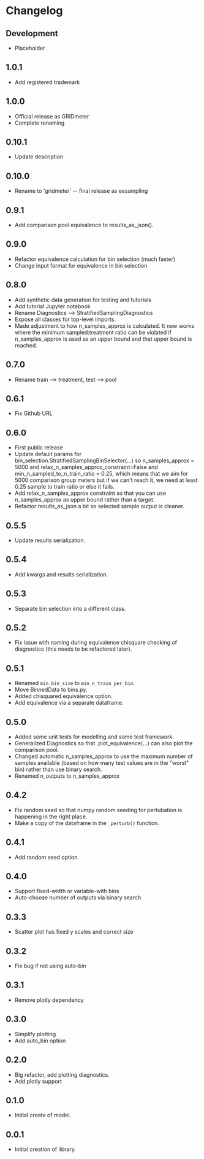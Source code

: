 Changelog
=========

Development
-----------

* Placeholder

1.0.1
-----


* Add registered trademark

1.0.0
-----

* Official release as GRIDmeter
* Complete renaming


0.10.1
------


* Update description

0.10.0
------


* Rename to 'gridmeter' -- final release as eesampling

0.9.1
-----


* Add comparison pool equivalence to results_as_json().

0.9.0
-----

* Refactor equivalence calculation for bin selection (much faster)
* Change input format for equivalence in bin selection

0.8.0
-----

* Add synthetic data generation for testing and tutorials
* Add tutorial Jupyter notebook
* Rename Diagnostics --> StratifiedSamplingDiagnostics
* Expose all classes for top-level imports.
* Made adjustment to how n_samples_approx is calculated. It now works where the minimum sampled:treatment ratio can be violated if n_samples_approx is used as an upper bound and that upper bound is reached.

0.7.0
-----

* Rename train --> treatment, test --> pool 

0.6.1
-----

* Fix Github URL

0.6.0
-----

* First public release 
* Update default params for bin_selection.StratifiedSamplingBinSelector(...) so n_samples_approx = 5000 and relax_n_samples_approx_constraint=False and min_n_sampled_to_n_train_ratio = 0.25, which means that we aim for 5000 comparison group meters but if we can't reach it, we need at least 0.25 sample to train ratio or else it fails. 
* Add relax_n_samples_approx constraint so that you can use n_samples_approx as upper bound rather than a target.
* Refactor results_as_json a bit so selected sample output is cleaner.

0.5.5
-----

* Update results serialization.

0.5.4
-----

* Add kwargs and results serialization.

0.5.3
-----

* Separate bin selection into a different class.

0.5.2
-----

* Fix issue with naming during equivalence chisquare checking of diagnostics (this needs to be refactored later).

0.5.1
-----

* Renamed `min_bin_size` to `min_n_train_per_bin`.
* Move BinnedData to bins.py.
* Added chisquared equivalence option.
* Add equivalence via a separate dataframe.

0.5.0
-----

* Added some unit tests for modelling and some test framework.
* Generalized Diagnostics so that .plot_equivalence(...) can also plot the comparison pool.
* Changed automatic n_samples_approx to use the maximum number of samples available (based on how many test values are in the "worst" bin) rather than use binary search.
* Renamed n_outputs to n_samples_approx

0.4.2
-----

* Fix random seed so that numpy random seeding for pertubation is happening in the right place.
* Make a copy of the dataframe in the `_perturb()` function.

0.4.1
-----

* Add random seed option.

0.4.0
-----

* Support fixed-width or variable-with bins
* Auto-choose number of outputs via binary search

0.3.3
-----

* Scatter plot has fixed y scales and correct size


0.3.2
-----

* Fix bug if not using auto-bin

0.3.1
-----

* Remove plotly dependency

0.3.0
-----

* Simplify plotting
* Add auto_bin option


0.2.0
-----

* Big refactor, add plotting diagnostics.
* Add plotly support

0.1.0
-----

* Initial create of model.

0.0.1
-----

* Initial creation of library.
